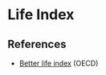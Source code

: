 # Life Index

## References

* [Better life index](http://stats.oecd.org/index.aspx?DataSetCode=BLI) (OECD)
